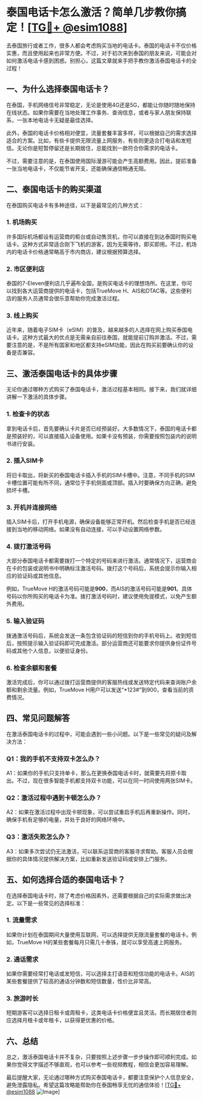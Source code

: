 # 泰国电话卡怎么激活？简单几步教你搞定！[[TG💪+ @esim1088](https://t.me/s/esim1088)]

去泰国旅行或者工作，很多人都会考虑购买当地的电话卡。泰国的电话卡不仅价格实惠，而且使用起来也非常方便。不过，对于初次来到泰国的朋友来说，可能会对如何激活电话卡感到困惑。别担心，这篇文章就来手把手教你激活泰国电话卡的全过程！

## 一、为什么选择泰国电话卡？

在泰国，手机网络信号非常稳定，无论是使用4G还是5G，都能让你随时随地保持在线状态。如果你需要在当地处理工作事务、查询信息，或者与家人朋友保持联系，一张本地电话卡无疑是最佳选择。

此外，泰国的电话卡价格相对便宜，流量套餐丰富多样，可以根据自己的需求选择适合的方案。比如，有些卡提供无限流量上网服务，有些则更适合打电话和发短信。无论你是短暂停留还是长期居住，总能找到一款符合你需求的电话卡。

不过，需要注意的是，在泰国使用国际漫游可能会产生高额费用。因此，提前准备一张当地电话卡，不仅能节省开支，还能确保通信畅通无阻。

## 二、泰国电话卡的购买渠道

在泰国购买电话卡有多种途径，以下是最常见的几种方式：

### 1. **机场购买**

许多国际机场都设有运营商的柜台或自动售货机，你可以直接在到达泰国时购买电话卡。这种方式非常适合刚下飞机的游客，因为无需等待，即买即用。不过，机场内的电话卡价格通常略高于市内商店，建议根据预算选择。

### 2. **市区便利店**

泰国的7-Eleven便利店几乎遍布全国，是购买电话卡的理想场所。在这里，你可以找到各大运营商提供的电话卡，包括TrueMove H、AIS和DTAC等。这些便利店的服务人员通常会很乐意帮助你完成激活过程。

### 3. **线上购买**

近年来，随着电子SIM卡（eSIM）的普及，越来越多的人选择在网上购买泰国电话卡。这种方式最大的优点是无需亲自前往泰国，就能提前订购并激活。不过，需要注意的是，不是所有国家和地区都支持eSIM功能，因此在购买前要确认你的设备是否兼容。

## 三、激活泰国电话卡的具体步骤

无论你通过哪种方式购买了泰国电话卡，激活过程基本相同。接下来，我们就详细讲解一下激活的具体步骤。

### 1. **检查卡的状态**

拿到电话卡后，首先要确认卡片是否已经预装好。大多数情况下，泰国的电话卡都是预装好的，可以直接插入设备使用。如果卡没有预装，你需要按照包装内的说明书进行安装。

### 2. **插入SIM卡**

将旧卡取出，将新买的泰国电话卡插入手机的SIM卡槽中。注意，不同手机的SIM卡槽位置可能有所不同，通常位于手机侧面或顶部。插入时要确保方向正确，避免损坏卡槽。

### 3. **开机并连接网络**

插入SIM卡后，打开手机电源，确保设备能够正常开机。然后检查手机是否已经连接到当地的移动网络。如果没有自动连接，可以手动设置网络参数。

### 4. **拨打激活号码**

大部分泰国电话卡都需要拨打一个特定的号码来进行激活。通常情况下，运营商会在卡的包装或说明书中明确标注激活号码。拨打这个号码后，系统会提示你输入相应的验证码或其他信息。

例如，TrueMove H的激活号码可能是**900**，而AIS的激活号码可能是**901**。具体号码以你所购买的电话卡为准。拨打激活号码时，建议使用免提模式，以免产生额外费用。

### 5. **输入验证码**

拨通激活号码后，系统会发送一条包含验证码的短信到你的手机号码上。收到短信后，按照提示输入验证码即可完成激活。部分运营商还可能要求你提供身份证件号码或其他个人信息，以便验证身份。

### 6. **检查余额和套餐**

激活完成后，你可以通过拨打运营商提供的客服热线或发送特定代码来查询账户余额和剩余流量。例如，TrueMove H用户可以发送“*123#”到900，查看当前的资费情况。

## 四、常见问题解答

在激活泰国电话卡的过程中，可能会遇到一些小问题。以下是一些常见的疑问及解决方法：

### Q1：我的手机不支持双卡怎么办？

A1：如果你的手机只支持单卡，那么在更换泰国电话卡时，就需要先将原卡取出。不过，现在很多智能手机都支持双卡功能，可以在同一时间使用两张SIM卡。

### Q2：激活过程中遇到卡顿怎么办？

A2：如果在激活过程中出现卡顿现象，可以尝试重启手机后再重新操作。同时，确保手机有足够的电量，并处于良好的网络环境中。

### Q3：激活失败怎么办？

A3：如果多次尝试仍无法激活，可以联系运营商的客服寻求帮助。客服人员会根据你的具体情况提供解决方案，比如重新发送验证码或安排上门服务。

## 五、如何选择合适的泰国电话卡？

在选择泰国电话卡时，除了考虑价格因素外，还需要根据自己的实际需求做出决定。以下是一些常见的选择标准：

### 1. **流量需求**

如果你计划在泰国期间大量使用互联网，可以选择提供无限流量套餐的电话卡。例如，TrueMove H的某些套餐每月只需几十泰铢，就可以享受高速上网服务。

### 2. **通话需求**

如果你需要经常打电话或发短信，可以选择主打语音和短信功能的电话卡。AIS的某些套餐提供了较高的通话分钟数和短信数量，性价比非常高。

### 3. **旅游时长**

短期游客可以选择日租卡或周租卡，这类电话卡价格便宜且灵活。而长期居住者则应选择月租卡或年租卡，以获得更优惠的价格。

## 六、总结

总之，激活泰国电话卡并不复杂，只要按照上述步骤一步步操作即可顺利完成。如果你觉得文字描述不够直观，也可以参考一些视频教程，相信会更加容易理解。

最后提醒大家，无论通过哪种方式购买泰国电话卡，都要注意保护个人信息安全，避免泄露隐私。希望这篇攻略能帮助你在泰国畅享无忧的通信体验！[[TG💪+ @esim1088](https://t.me/s/esim1088) ![Image](https://i.postimg.cc/4NQfJmqS/Snipaste-2025-05-13-00-14-12.png)]